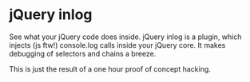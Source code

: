 jQuery inlog
======

See what your jQuery code does inside.
jQuery inlog is a plugin, which injects (js ftw!) console.log calls inside your jQuery core.
It makes debugging of selectors and chains a breeze.

This is just the result of a one hour proof of concept hacking.
